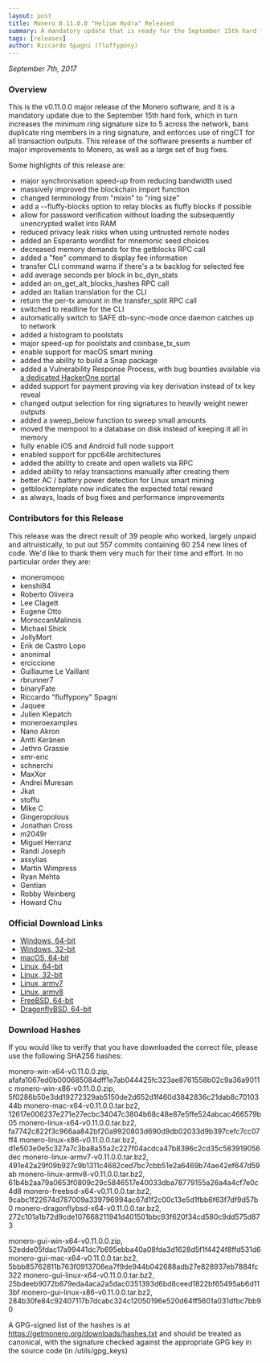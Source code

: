 ```yaml
---
layout: post
title: Monero 0.11.0.0 "Helium Hydra" Released
summary: A mandatory update that is ready for the September 15th hard fork
tags: [releases]
author: Riccardo Spagni (fluffypony)
---
```


*September 7th, 2017*

### Overview

This is the v0.11.0.0 major release of the Monero software, and it is a mandatory update due to the September 15th hard fork, which in turn increases the minimum ring signature size to 5 across the network, bans duplicate ring members in a ring signature, and enforces use of ringCT for all transaction outputs. This release of the software presents a number of major improvements to Monero, as well as a large set of bug fixes.

Some highlights of this release are:

- major synchronisation speed-up from reducing bandwidth used
- massively improved the blockchain import function
- changed terminology from "mixin" to "ring size"
- add a --fluffy-blocks option to relay blocks as fluffy blocks if possible
- allow for password verification without loading the subsequently unencrypted wallet into RAM
- reduced privacy leak risks when using untrusted remote nodes
- added an Esperanto wordlist for mnemonic seed choices
- decreased memory demands for the getblocks RPC call
- added a "fee" command to display fee information
- transfer CLI command warns if there's a tx backlog for selected fee
- add average seconds per block in bc\_dyn\_stats
- added an on\_get\_alt\_blocks\_hashes RPC call 
- added an Italian translation for the CLI
- return the per-tx amount in the transfer\_split RPC call
- switched to readline for the CLI
- automatically switch to SAFE db-sync-mode once daemon catches up to network
- added a histogram to poolstats
- major speed-up for poolstats and coinbase\_tx\_sum
- enable support for macOS smart mining
- added the ability to build a Snap package
- added a Vulnerability Response Process, with bug bounties available via [a dedicated HackerOne portal](https://hackerone.com/monero)
- added support for payment proving via key derivation instead of tx key reveal
- changed output selection for ring signatures to heavily weight newer outputs
- added a sweep\_below function to sweep small amounts
- moved the mempool to a database on disk instead of keeping it all in memory
- fully enable iOS and Android full node support
- enabled support for ppc64le architectures
- added the ability to create and open wallets via RPC
- added ability to relay transactions manually after creating them
- better AC / battery power detection for Linux smart mining
- getblocktemplate now indicates the expected total reward
- as always, loads of bug fixes and performance improvements

### Contributors for this Release

This release was the direct result of 39 people who worked, largely unpaid and altruistically, to put out 557 commits containing 60 254 new lines of code. We'd like to thank them very much for their time and effort. In no particular order they are:

- moneromooo
- kenshi84
- Roberto Oliveira
- Lee Clagett
- Eugene Otto
- MoroccanMalinois
- Michael Shick
- JollyMort
- Erik de Castro Lopo
- anonimal
- erciccione
- Guillaume Le Vaillant
- rbrunner7
- binaryFate
- Riccardo "fluffypony" Spagni
- Jaquee
- Julien Klepatch
- moneroexamples
- Nano Akron
- Antti Keränen
- Jethro Grassie
- xmr-eric
- schnerchi
- MaxXor
- Andrei Muresan
- Jkat
- stoffu
- Mike C
- Gingeropolous
- Jonathan Cross
- m2049r
- Miguel Herranz
- Randi Joseph
- assylias
- Martin Wimpress
- Ryan Mehta
- Gentian
- Robby Weinberg
- Howard Chu

### Official Download Links
- [Windows, 64-bit](https://downloads.getmonero.org/cli/monero-win-x64-v0.11.0.0.zip)
- [Windows, 32-bit](https://downloads.getmonero.org/cli/monero-win-x86-v0.11.0.0.zip)
- [macOS, 64-bit](https://downloads.getmonero.org/cli/monero-mac-x64-v0.11.0.0.tar.bz2)
- [Linux, 64-bit](https://downloads.getmonero.org/cli/monero-linux-x64-v0.11.0.0.tar.bz2)
- [Linux, 32-bit](https://downloads.getmonero.org/cli/monero-linux-x86-v0.11.0.0.tar.bz2)
- [Linux, armv7](https://downloads.getmonero.org/cli/monero-linux-armv7-v0.11.0.0.tar.bz2)
- [Linux, armv8](https://downloads.getmonero.org/cli/monero-linux-armv8-v0.11.0.0.tar.bz2)
- [FreeBSD, 64-bit](https://downloads.getmonero.org/cli/monero-freebsd-x64-v0.11.0.0.tar.bz2)
- [DragonflyBSD, 64-bit](https://downloads.getmonero.org/cli/monero-dragonflybsd-x64-v0.11.0.0.tar.bz2)

### Download Hashes

If you would like to verify that you have downloaded the correct file, please use the following SHA256 hashes:

monero-win-x64-v0.11.0.0.zip, afafa1067ed0b000685084dff1e7ab044425fc323ae8761558b02c9a36a9011c
monero-win-x86-v0.11.0.0.zip, 5f0286b50e3dd19272329ab5150de2d652d1f460d3842836c21dab8c7010344b
monero-mac-x64-v0.11.0.0.tar.bz2, 12617e006237e271e27ecbc34047c3804b68c48e87e5ffe524abcac466579b05
monero-linux-x64-v0.11.0.0.tar.bz2, fa7742c822f3c966aa842bf20a9920803d690d9db02033d9b397cefc7cc07ff4
monero-linux-x86-v0.11.0.0.tar.bz2, d1e503e0e5c327a7c3ba8a55a2c227f04acdca47b8396c2cd35c583919056dec
monero-linux-armv7-v0.11.0.0.tar.bz2, 491e42a29f09b927c9b1311c4682ced7bc7cbb51e2a6469b74ae42ef647d59ab
monero-linux-armv8-v0.11.0.0.tar.bz2, 61b4b2aa79a0653f0809c29c5846517e40033dba78779155a26a4a4cf7e0c4d8
monero-freebsd-x64-v0.11.0.0.tar.bz2, 9cabc1f22674d787009a339796994ac67d1f2c00c13e5d1fbb6f63f7df9d57b0
monero-dragonflybsd-x64-v0.11.0.0.tar.bz2, 272c101a1b72d9cde107668211941d401501bbc93f620f34cd580c9dd575d873

monero-gui-win-x64-v0.11.0.0.zip, 52edde05fdac17a99441dc7b695ebba40a08fda3d1628d5f1f4424f8ffd531d6
monero-gui-mac-x64-v0.11.0.0.tar.bz2, 5bbb85762811b763f0913706ea7f9de944b042688adb27e828937eb7884fc322
monero-gui-linux-x64-v0.11.0.0.tar.bz2, 25bdeeb9072b679eda4aca2a5dac0351393d6bd8ceed1822bf65495ab6d113bf
monero-gui-linux-x86-v0.11.0.0.tar.bz2, 284b30fe84c92407117b7dcabc324c12050196e520d64ff5601a031dfbc7bb90

A GPG-signed list of the hashes is at https://getmonero.org/downloads/hashes.txt and should be treated as canonical, with the signature checked against the appropriate GPG key in the source code (in /utils/gpg_keys)
